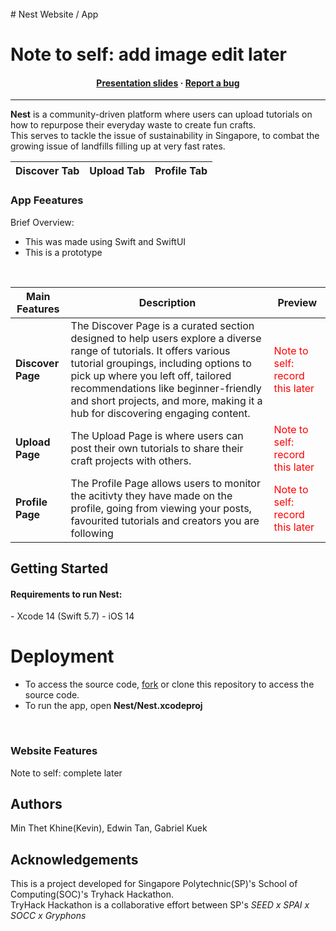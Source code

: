 </br>
  # Nest
Website / App 

<h1 styles="color: red">Note to self: add image edit later</h1>

<h4 align="center">
  <a href="https://www.icloud.com/keynote/0ab9_t9PasGBq1jrLS5skMdKg#Apple_Presentation">Presentation slides</a>
  <span> · </span>
  <a href="https:/github.com/hunchongtan/hive/issues">Report a bug</a>
</h4>

---

**Nest** is a community-driven platform where users can upload tutorials on how to repurpose their everyday waste to create fun crafts.
<br>
This serves to tackle the issue of sustainability in Singapore, to combat the growing issue of landfills filling up at very fast rates.

| **Discover Tab** | **Upload Tab** | **Profile Tab** |
| ---------------- | -------------- | --------------- |

### App Feeatures
Brief Overview:
- This was made using Swift and SwiftUI
- This is a prototype
<br>

| Main Features | Description | Preview |
| ------------- | ----------- | ------- |
| **Discover Page** | The Discover Page is a curated section designed to help users explore a diverse range of tutorials. It offers various tutorial groupings, including options to pick up where you left off, tailored recommendations like beginner-friendly and short projects, and more, making it a hub for discovering engaging content. | <div style="color: red">Note to self: record this later</div> |
| **Upload Page** | The Upload Page is where users can post their own tutorials to share their craft projects with others. | <div style="color: red">Note to self: record this later</div> |
| **Profile Page** | The Profile Page allows users to monitor the acitivty they have made on the profile, going from viewing your posts, favourited tutorials and creators you are following | <div style="color: red">Note to self: record this later</div> |

## Getting Started
<h4>Requirements to run Nest:</h4>
- Xcode 14 (Swift 5.7)
- iOS 14
</br>

# Deployment
- To access the source code, [fork](https://github.com/GabrielxKuek/Nest/Nest.xcodeproj/fork) or clone this repository to access the source code.
- To run the app, open **Nest/Nest.xcodeproj**
</br>

### Website Features
<div styles: "color: red">Note to self: complete later</div>

## Authors
Min Thet Khine(Kevin), Edwin Tan, Gabriel Kuek

## Acknowledgements
This is a project developed for Singapore Polytechnic(SP)'s School of Computing(SOC)'s Tryhack Hackathon.
<br>
TryHack Hackathon is a collaborative effort between SP's *SEED x SPAI x SOCC x Gryphons*
